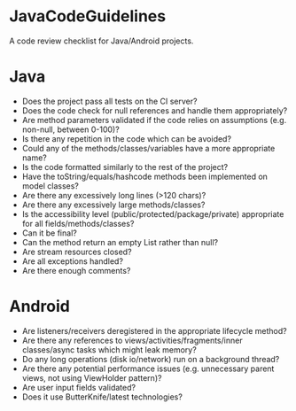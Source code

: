 # JavaCodeGuidelines
A code review checklist for Java/Android projects.


# Java
- Does the project pass all tests on the CI server?
- Does the code check for null references and handle them appropriately?
- Are method parameters validated if the code relies on assumptions (e.g. non-null, between 0-100)?
- Is there any repetition in the code which can be avoided?
- Could any of the methods/classes/variables have a more appropriate name?
- Is the code formatted similarly to the rest of the project?
- Have the toString/equals/hashcode methods been implemented on model classes?
- Are there any excessively long lines (>120 chars)?
- Are there any excessively large methods/classes?
- Is the accessibility level (public/protected/package/private) appropriate for all fields/methods/classes?
- Can it be final?
- Can the method return an empty List rather than null?
- Are stream resources closed?
- Are all exceptions handled?
- Are there enough comments?

# Android
- Are listeners/receivers deregistered in the appropriate lifecycle method?
- Are there any references to views/activities/fragments/inner classes/async tasks which might leak memory?
- Do any long operations (disk io/network) run on a background thread?
- Are there any potential performance issues (e.g. unnecessary parent views, not using ViewHolder pattern)?
- Are user input fields validated?
- Does it use ButterKnife/latest technologies?

